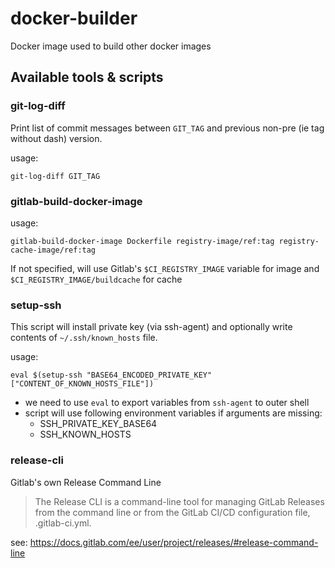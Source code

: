 # docker-builder

Docker image used to build other docker images

## Available tools & scripts

### git-log-diff

Print list of commit messages between `GIT_TAG` and previous non-pre (ie tag without dash) version.

usage:
```
git-log-diff GIT_TAG
```

### gitlab-build-docker-image

usage:
```
gitlab-build-docker-image Dockerfile registry-image/ref:tag registry-cache-image/ref:tag
```

If not specified, will use  Gitlab's `$CI_REGISTRY_IMAGE` variable for image and `$CI_REGISTRY_IMAGE/buildcache` for cache

### setup-ssh

This script will install private key (via ssh-agent) and optionally write contents of `~/.ssh/known_hosts` file. 

usage:
```
eval $(setup-ssh "BASE64_ENCODED_PRIVATE_KEY" ["CONTENT_OF_KNOWN_HOSTS_FILE"]) 
```

- we need to use `eval` to export variables from `ssh-agent` to outer shell 
- script will use following environment variables if arguments are missing:
    - SSH_PRIVATE_KEY_BASE64
    - SSH_KNOWN_HOSTS
   
### release-cli

Gitlab's own Release Command Line

> The Release CLI is a command-line tool for managing GitLab Releases from the command line or from the GitLab CI/CD configuration file, .gitlab-ci.yml.

see: https://docs.gitlab.com/ee/user/project/releases/#release-command-line
